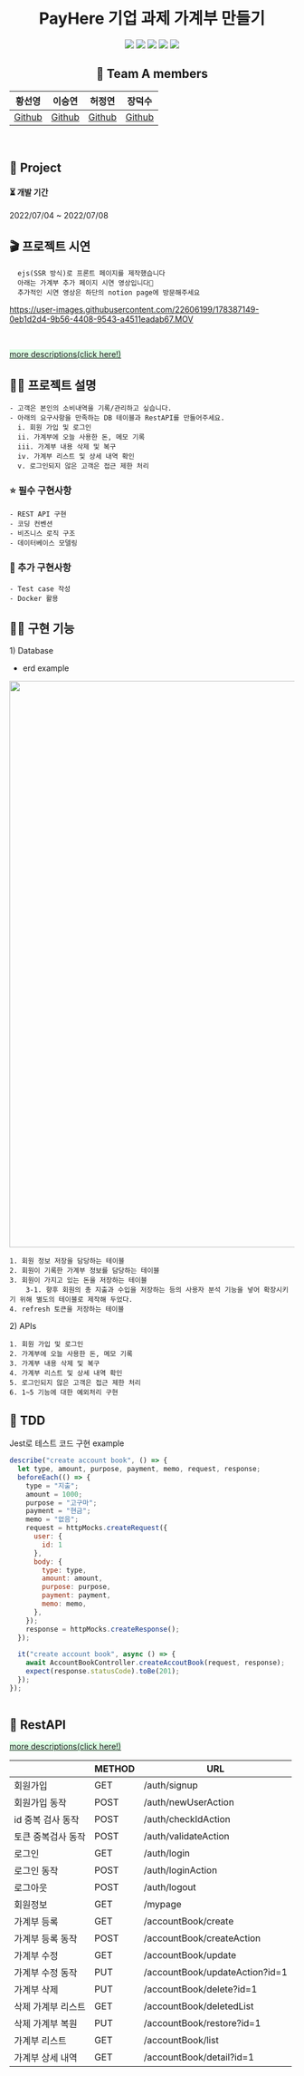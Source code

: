 <div align="center">

  # PayHere 기업 과제 가계부 만들기
<p>
  <img src="https://img.shields.io/badge/Node.js-339933?style=flat&logo=Swift&logoColor=white"/>
  <img src="https://img.shields.io/badge/Docker-2496ED?style=flat&logo=Docker&logoColor=white"/>
  <img src="https://img.shields.io/badge/MySQL-4479A1?style=flat&logo=MySQL&logoColor=white"/>
  <img src="https://img.shields.io/badge/Amazon RDS-527FFF?style=flat&logo=Amazon RDS&logoColor=white"/>
  <img src="https://img.shields.io/badge/Amazon EC2-FF9900?style=flat&logo=Amazon EC2S&logoColor=white"/>
</p>

  ## 🌈 Team A members  

  |황선영|이승연|허정연|장덕수|
  |:------:|:------:|:------:|:------:|
  |[Github](https://github.com/syoungee) | [Github](https://github.com/dltmddus1998) | [Github](https://github.com/golgol22) | [Github](https://github.com/dapsu) |

</div> 
<br/>


## 📒 Project

  <h4> ⏳  개발 기간  </h4> 
  2022/07/04  ~ 2022/07/08 

  ## 🎬 프로젝트 시연
  ```
    ejs(SSR 방식)로 프론트 페이지를 제작했습니다
    아래는 가계부 추가 페이지 시연 영상입니다🤍
    추가적인 시연 영상은 하단의 notion page에 방문해주세요
  ```
  
  https://user-images.githubusercontent.com/22606199/178387149-0eb1d2d4-9b56-4408-9543-a4511eadab67.MOV

  <br/>

  <span style="background-color: #dcffe4">[more descriptions(click here!)](https://misty-lungfish-f16.notion.site/pay_here-nodejs-CRUD-a3b0bf3fc4a14fcdac9fbf760107373e)</span>
  ## ✍🏻 프로젝트 설명
  ```
  - 고객은 본인의 소비내역을 기록/관리하고 싶습니다.
  - 아래의 요구사항을 만족하는 DB 테이블과 RestAPI를 만들어주세요.
    i. 회원 가입 및 로그인
    ii. 가계부에 오늘 사용한 돈, 메모 기록
    iii. 가계부 내용 삭제 및 복구 
    iv. 가계부 리스트 및 상세 내역 확인
    v. 로그인되지 않은 고객은 접근 제한 처리
  ```
  ### ⭐ 필수 구현사항  
    - REST API 구현
    - 코딩 컨벤션
    - 비즈니스 로직 구조
    - 데이터베이스 모델링
  ### 🌙 추가 구현사항
    - Test case 작성  
    - Docker 활용


## 🧚🏻 구현 기능

<span>1) Database</span><br/>
- erd example<br/>
<img src="https://user-images.githubusercontent.com/22606199/178386030-12606a52-491d-4b1a-b401-6933dbba2335.png" width="1000"/>

```
1. 회원 정보 저장을 담당하는 테이블
2. 회원이 기록한 가계부 정보를 담당하는 테이블
3. 회원이 가지고 있는 돈을 저장하는 테이블
    3-1. 향후 회원의 총 지출과 수입을 저장하는 등의 사용자 분석 기능을 넣어 확장시키기 위해 별도의 테이블로 제작해 두었다.
4. refresh 토큰을 저장하는 테이블
```


<span>2) APIs</span><br/>
```
1. 회원 가입 및 로그인
2. 가계부에 오늘 사용한 돈, 메모 기록
3. 가계부 내용 삭제 및 복구
4. 가계부 리스트 및 상세 내역 확인
5. 로그인되지 않은 고객은 접근 제한 처리
6. 1~5 기능에 대한 예외처리 구현
```

## 🌴 TDD

Jest로 테스트 코드 구현 example


``` javascript
describe("create account book", () => {
  let type, amount, purpose, payment, memo, request, response;
  beforeEach(() => {
    type = "지출";
    amount = 1000;
    purpose = "고구마";
    payment = "현금";
    memo = "없음";
    request = httpMocks.createRequest({
      user: {
        id: 1
      },
      body: {
        type: type,
        amount: amount,
        purpose: purpose,
        payment: payment,
        memo: memo,
      },
    });
    response = httpMocks.createResponse();
  });
 
  it("create account book", async () => {
    await AccountBookController.createAccoutBook(request, response);
    expect(response.statusCode).toBe(201);
  });
});
 

```

## 🍉 RestAPI

<span style="background-color: #dcffe4">[more descriptions(click here!)](https://misty-lungfish-f16.notion.site/pay_here-nodejs-CRUD-a3b0bf3fc4a14fcdac9fbf760107373e)</span>


  |  | METHOD | URL | 
| --- | --- | --- | 
| 회원가입 | GET | /auth/signup |
| 회원가입 동작 | POST | /auth/newUserAction |
| id 중복 검사 동작 | POST | /auth/checkIdAction |
| 토큰 중복검사 동작 | POST | /auth/validateAction |
| 로그인 | GET | /auth/login |
| 로그인 동작  | POST | /auth/loginAction |
| 로그아웃 | POST | /auth/logout |
| 회원정보 | GET | /mypage |
| 가계부 등록 | GET | /accountBook/create |
| 가계부 등록 동작  | POST | /accountBook/createAction |
| 가계부 수정 | GET | /accountBook/update |
| 가계부 수정 동작 | PUT | /accountBook/updateAction?id=1 |
| 가계부 삭제 | PUT | /accountBook/delete?id=1 |
| 삭제 가계부 리스트 | GET | /accountBook/deletedList |
| 삭제 가계부 복원 | PUT | /accountBook/restore?id=1 |
| 가계부 리스트 | GET | /accountBook/list |
| 가계부 상세 내역 | GET | /accountBook/detail?id=1 |

